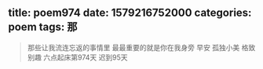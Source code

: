 title: poem974
date: 1579216752000
categories: poem
tags: 那
---
> 那些让我流连忘返的事情里
最最重要的就是你在我身旁
早安
孤独小美
格致别趣
六点起床第974天 迟到95天